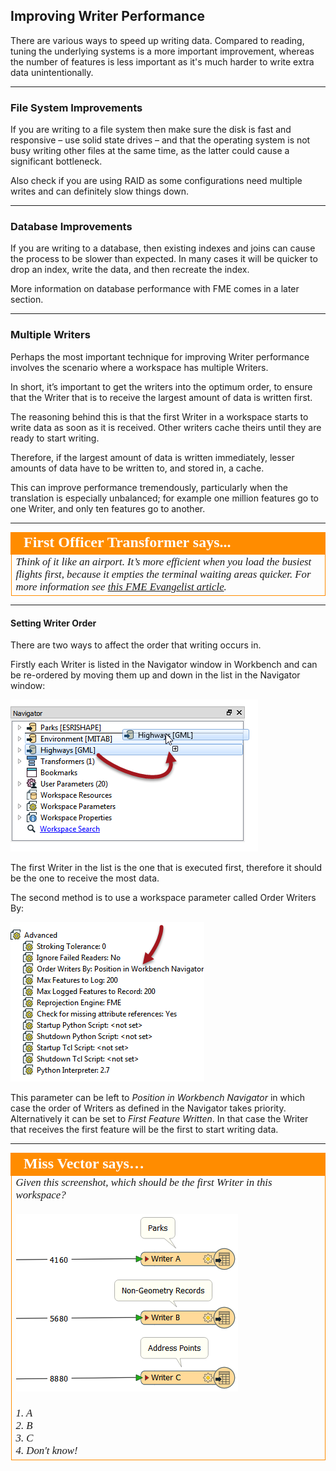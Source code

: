 ## Improving Writer Performance ##

There are various ways to speed up writing data. Compared to reading, tuning the underlying systems is a more important improvement, whereas the number of features is less important as it's much harder to write extra data unintentionally.

---

### File System Improvements ###

If you are writing to a file system then make sure the disk is fast and responsive – use solid state drives – and that the operating system is not busy writing other files at the same time, as the latter could cause a significant bottleneck. 

Also check if you are using RAID as some configurations need multiple writes and can definitely slow things down.

---

### Database Improvements ###

If you are writing to a database, then existing indexes and joins can cause the process to be slower than expected. In many cases it will be quicker to drop an index, write the data, and then recreate the index. 

More information on database performance with FME comes in a later section.

---

### Multiple Writers ###

Perhaps the most important technique for improving Writer performance involves the scenario where a workspace has multiple Writers. 

In short, it’s important to get the writers into the optimum order, to ensure that the Writer that is to receive the largest amount of data is written first.

The reasoning behind this is that the first Writer in a workspace starts to write data as soon as it is received. Other writers cache theirs until they are ready to start writing.

Therefore, if the largest amount of data is written immediately, lesser amounts of data have to be written to, and stored in, a cache.

This can improve performance tremendously, particularly when the translation is especially unbalanced; for example one million features go to one Writer, and only ten features go to another.

---

<table style="border-spacing: 0px">
<tr>
<td style="vertical-align:middle;background-color:darkorange;border: 2px solid darkorange">
<i class="fa fa-quote-left fa-lg fa-pull-left fa-fw" style="color:white;padding-right: 12px;vertical-align:text-top"></i>
<span style="color:white;font-size:x-large;font-weight: bold;font-family:serif">First Officer Transformer says...</span>
</td>
</tr>

<tr>
<td style="border: 1px solid darkorange">
<span style="font-family:serif; font-style:italic; font-size:larger">
Think of it like an airport. It’s more efficient when you load the busiest flights first, because it empties the terminal waiting areas quicker. For more information see <a href="http://fme.ly/FirstWriter">this FME Evangelist article</a>.
</span>
</td>
</tr>
</table>

---

#### Setting Writer Order ####

There are two ways to affect the order that writing occurs in.

Firstly each Writer is listed in the Navigator window in Workbench and can be re-ordered by moving them up and down in the list in the Navigator window:

![](./Images/Img2.21.WritersPerformanceOrder.png)

The first Writer in the list is the one that is executed first, therefore it should be the one to receive the most data.

The second method is to use a workspace parameter called Order Writers By:

![](./Images/Img2.22.WritersPerformanceOrderParameter.png)

This parameter can be left to *Position in Workbench Navigator* in which case the order of Writers as defined in the Navigator takes priority. Alternatively it can be set to *First Feature Written*. In that case the Writer that receives the first feature will be the first to start writing data.


---

<table style="border-spacing: 0px">
<tr>
<td style="vertical-align:middle;background-color:darkorange;border: 2px solid darkorange">
<i class="fa fa-quote-left fa-lg fa-pull-left fa-fw" style="color:white;padding-right: 12px;vertical-align:text-top"></i>
<span style="color:white;font-size:x-large;font-weight: bold;font-family:serif">Miss Vector says…</span>
</td>
</tr>

<tr>
<td style="border: 1px solid darkorange">
<span style="font-family:serif; font-style:italic; font-size:larger">
Given this screenshot, which should be the first Writer in this workspace?
<br><br><img src="./Images/Img2.41.WriterPerformanceQuestion.png"> 
<br><br>1. A
<br>2. B
<br>3. C
<br>4. Don't know!
</span>
</td>
</tr>
</table>

